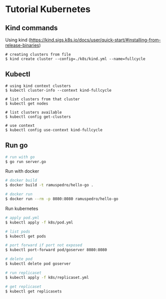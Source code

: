 # Tutorial Kubernetes

## Kind commands

Using kind (https://kind.sigs.k8s.io/docs/user/quick-start/#installing-from-release-binaries)

```shell
# creating clusters from file
$ kind create cluster --config=./k8s/kind.yml --name=fullcycle
```

## Kubectl

```shell
# using kind context clusters
$ kubectl cluster-info --context kind-fullcycle

# list clusters from that cluster
$ kubectl get nodes

# list clusters available
$ kubectl config get-clusters

# use context
$ kubectl config use-context kind-fullcycle
```

## Run go

```sh
# run with go
$ go run server.go
```

Run with docker

```sh
# docker build
$ docker build -t ramuspedro/hello-go .

# docker run
$ docker run --rm -p 8080:8080 ramuspedro/hello-go
```

Run kubernetes

```sh
# apply pod.yml
$ kubectl apply -f k8s/pod.yml 

# list pods
$ kubectl get pods

# port forward if port not exposed
$ kubectl port-forward pod/goserver 8080:8080

# delete pod
$ kubectl delete pod goserver

# run replicaset
$ kubectl apply -f k8s/replicaset.yml

# get replicaset
$ kubectl get replicasets
```